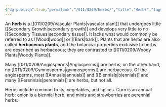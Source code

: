 ```yaml
---
{"dg-publish":true,"permalink":"/011/0209/herbs/","title":"Herbs","tags":["BIOL412","BIOL320"],"created":"2024-10-03T23:20:47.000-07:00","updated":"2025-01-24T10:36:27.123-08:00"}
---
```


An **herb** is a [[011/0209/Vascular Plants\|vascular plant]] that undergoes little [[Secondary Growth\|secondary growth]] and develops very little to no [[Secondary Tissues\|secondary tissue]]. It lacks what would commonly be referred to as [[Wood\|wood]] or [[Bark\|bark]]. Plants that are herbs are also called **herbaceous plants**, and the botanical properties exclusive to herbs are described as herbaceous; they are contrasted to [[011/0209/Woody Plants\|Woody Plants]].

Many [[011/0209/Angiosperms\|Angiosperms]] are herbs; on the other hand, no [[011/0209/Gymnosperms\|gymnosperms]] are herbaceous. Of the angiosperms, most [[Annuals\|annuals]] and [[Biennials\|biennials]] and many [[Perennials\|perennials]] are herbs, but not all.

Herbs include common fruits, vegetables, and spices. Corn is an annual herb; onion is a biennial herb; and mints and strawberries are perennial herbs.